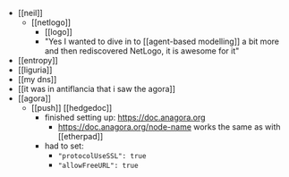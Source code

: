 
- [[neil]]
  - [[netlogo]]
    - [[logo]]
    - "Yes I wanted to dive in to [[agent-based modelling]] a bit more and then rediscovered NetLogo, it is awesome for it"
- [[entropy]]
- [[liguria]]
- [[my dns]]
- [[it was in antiflancia that i saw the agora]]
- [[agora]]
  - [[push]] [[hedgedoc]]
    - finished setting up: https://doc.anagora.org
      - https://doc.anagora.org/node-name works the same as with [[etherpad]]
    - had to set:
      - `"protocolUseSSL": true`
      - `"allowFreeURL": true`
